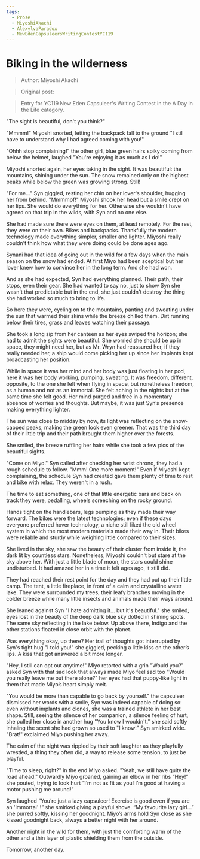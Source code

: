 ```yaml
---
tags:
  - Prose
  - MiyoshiAkachi
  - AlexylvaParadox
  - NewEdenCapsuleersWritingContestYC119
---
```


# Biking in the wilderness

> Author: Miyoshi Akachi

> Original post:

> Entry for YC119 New Eden Capsuleer's Writing Contest in the A Day in the Life category.

"The sight is beautiful, don't you think?"

"Mmmm!" Miyoshi snorted, letting the backpack fall to the ground "I still have to understand why I had agreed coming with you!"

"Ohhh stop complaining!" the other girl, blue green hairs spiky coming from below the helmet, laughed "You're enjoying it as much as I do!"

Miyoshi snorted again, her eyes taking in the sight. It was beautiful: the mountains, shining under the sun. The snow remained only on the highest peaks while below the green was growing strong. Still!

"For me..." Syn giggled, resting her chin on her lover's shoulder, hugging her from behind. "Mmmmpf!" Miyoshi shook her head but a smile crept on her lips. She would do everything for her. Otherwise she wouldn't have agreed on that trip in the wilds, with Syn and no one else.

She had made sure there were eyes on them, at least remotely. For the rest, they were on their own. Bikes and backpacks. Thankfully the modern technology made everything simpler, smaller and lighter. Miyoshi really couldn't think how what they were doing could be done ages ago.

Synani had that idea of going out in the wild for a few days when the main season on the snow had ended. At first Miyo had been sceptical but her lover knew how to convince her in the long term. And she had won.

And as she had expected, Syn had everything planned. Their path, their stops, even their gear. She had wanted to say no, just to show Syn she wasn't that predictable but in the end, she just couldn't destroy the thing she had worked so much to bring to life.

So here they were, cycling on to the mountains, panting and sweating under the sun that warmed their skins while the breeze chilled them. Dirt running below their tires, grass and leaves watching their passage.

She took a long sip from her canteen as her eyes swiped the horizon; she had to admit the sights were beautiful. She worried she should be up in space, they might need her, but as Mr. Wryn had reassured her, if they really needed her, a ship would come picking her up since her implants kept broadcasting her position.

While in space it was her mind and her body was just floating in her pod, here it was her body working, pumping, sweating. It was freedom, different, opposite, to the one she felt when flying in space, but nonetheless freedom, as a human and not as an immortal. She felt aching in the nights but at the same time she felt good. Her mind purged and free in a momentary absence of worries and thoughts. But maybe, it was just Syn’s presence making everything lighter.

The sun was close to midday by now, its light was reflecting on the snow-capped peaks, making the green look even greener. That was the third day of their little trip and their path brought them higher over the forests.

She smiled, the breeze ruffling her hairs while she took a few pics of the beautiful sights.

"Come on Miyo." Syn called after checking her wrist chrono, they had a rough schedule to follow. "Mmm! One more moment!" Even if Miyoshi kept complaining, the schedule Syn had created gave them plenty of time to rest and bike with relax. They weren't in a rush.

The time to eat something, one of that little energetic bars and back on track they were, pedalling, wheels screeching on the rocky ground.

Hands tight on the handlebars, legs pumping as they made their way forward. The bikes were the latest technologies; even if these days everyone preferred hover technology, a niche still liked the old wheel system in which the most modern materials made their way in. Their bikes were reliable and sturdy while weighing little compared to their sizes.


She lived in the sky, she saw the beauty of their cluster from inside it, the dark lit by countless stars. Nonetheless, Miyoshi couldn't but stare at the sky above her. With just a little blade of moon, the stars could shine undisturbed. It had amazed her in a time it felt ages ago, it still did.

They had reached their rest point for the day and they had put up their little camp. The tent, a little fireplace, in front of a calm and crystalline water lake. They were surrounded my trees, their leafy branches moving in the colder breeze while many little insects and animals made their ways around.

She leaned against Syn "I hate admitting it... but it's beautiful." she smiled, eyes lost in the beauty of the deep dark blue sky dotted in shining spots. The same sky reflecting in the lake below. Up above there, Indigo and the other stations floated in close orbit with the planet.

Was everything okay, up there? Her trail of thoughts got interrupted by Syn's tight hug "I told you!" she giggled, pecking a little kiss on the other’s lips. A kiss that got answered a bit more longer.

"Hey, I still can opt out anytime!" Miyo retorted with a grin "Would you?" asked Syn with that sad look that always made Miyo feel sad too "Would you really leave me out there alone?" her eyes had that puppy-like light in them that made Miyo’s heart simply melt.

"You would be more than capable to go back by yourself." the capsuleer dismissed her words with a smile, Syn was indeed capable of doing so: even without implants and clones, she was a trained athlete in her best shape. Still, seeing the silence of her companion, a silence feeling of hurt, she pulled her close in another hug "You know I wouldn't." she said softly inhaling the scent she had grown so used to "I know!" Syn smirked wide. "Brat!" exclaimed Miyo pushing her away.

The calm of the night was rippled by their soft laughter as they playfully wrestled, a thing they often did, a way to release some tension, to just be playful.

"Time to sleep, right?" in the end Miyo asked. "Yeah, we still have quite the road ahead." Outwardly Miyo groaned, gaining an elbow in her ribs “Hey!” she pouted, trying to look hurt “I’m not as fit as you! I’m good at having a motor pushing me around!”

Syn laughed “You’re just a lazy capsuleer! Exercise is good even if you are an 'immortal' !” she smirked giving a playful shove. “My favourite lazy girl…”  she purred softly, kissing her goodnight. Miyo’s arms hold Syn close as she kissed goodnight back, always a better night with her around.

Another night in the wild for them, with just the comforting warm of the other and a thin layer of plastic shielding them from the outside.

Tomorrow, another day.